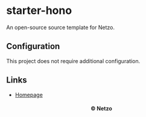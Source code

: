 # starter-hono

An open-source source template for Netzo.

## Configuration

This project does not require additional configuration.

## Links

- [Homepage](https://app.netzo.io/templates/starter-hono)

<div align="center">
  <h4>© Netzo</h4>
</div>
